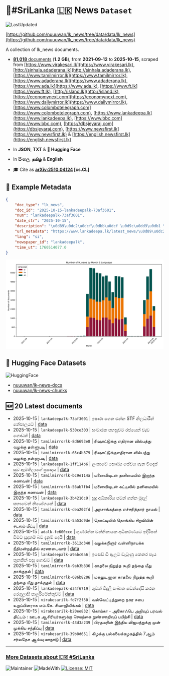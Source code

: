 # 📄#SriLanka 🇱🇰 News `Dataset`

![LastUpdated](https://img.shields.io/badge/last_updated-2025--10--15_13:47:47-green)

[https://github.com/nuuuwan/lk_news/tree/data/data/lk_news](https://github.com/nuuuwan/lk_news/tree/data/data/lk_news)

A collection of lk_news documents.

- [**81,018** documents](https://github.com/nuuuwan/lk_news/tree/data/data/lk_news) (**1.2 GB**), from **2021-09-12** to **2025-10-15**, scraped from [https://www.virakesari.lk](https://www.virakesari.lk), [http://sinhala.adaderana.lk](http://sinhala.adaderana.lk), [https://www.tamilmirror.lk](https://www.tamilmirror.lk), [https://www.adaderana.lk](https://www.adaderana.lk), [https://www.ada.lk](https://www.ada.lk), [https://www.ft.lk](https://www.ft.lk), [http://island.lk](http://island.lk), [https://economynext.com](https://economynext.com), [https://www.dailymirror.lk](https://www.dailymirror.lk), [https://www.colombotelegraph.com](https://www.colombotelegraph.com), [https://www.lankadeepa.lk](https://www.lankadeepa.lk), [https://www.bbc.com](https://www.bbc.com), [https://dbsjeyaraj.com](https://dbsjeyaraj.com), [https://www.newsfirst.lk](https://www.newsfirst.lk) & [https://english.newsfirst.lk](https://english.newsfirst.lk)

- In **JSON**, **TXT** & **🤗 Hugging Face**

- In **සිංහල**, **தமிழ்** & **English**

- 🎓 Cite as **[arXiv:2510.04124](https://arxiv.org/abs/2510.04124) [cs.CL]**

## 📝 Example Metadata

```json
{
    "doc_type": "lk_news",
    "doc_id": "2025-10-15-lankadeepalk-73af3601",
    "num": "lankadeepalk-73af3601",
    "date_str": "2025-10-15",
    "description": "\u0d89\u0dc2\u0dcf\u0dbb\u0dcf \u0d9c\u0dd9\u0db1 \u0d91\u0db1\u0dca\u0db1 STF \u0db1\u0dd2\u0dbd\u0db0\u0dcf\u0dbb\u0dd3\u0db1\u0dca \u0db1\u0dda\u0db4\u0dcf\u0dbd\u0dba\u0da7",
    "url_metadata": "https://www.lankadeepa.lk/latest_news/\u0d89\u0dc2\u0dbb-\u0d9c\u0db1-\u0d91\u0db1\u0db1-STF-\u0db1\u0dbd\u0db0\u0dbb\u0db1-\u0db1\u0db4\u0dbd\u0dba\u0da7/1-681401",
    "lang": "si",
    "newspaper_id": "lankadeepalk",
    "time_ut": 1760514077.0
}
```

![Chart](https://raw.githubusercontent.com/nuuuwan/lk_news/refs/heads/data/data/lk_news/docs_by_month_and_lang.png)

## 🤗 Hugging Face Datasets

![HuggingFace](https://img.shields.io/badge/-HuggingFace-FDEE21?style=for-the-badge&logo=HuggingFace)

- [nuuuwan/lk-news-docs](https://huggingface.co/datasets/nuuuwan/lk-news-docs)
- [nuuuwan/lk-news-chunks](https://huggingface.co/datasets/nuuuwan/lk-news-chunks)

## 🆕 20 Latest documents

- 2025-10-15 | `lankadeepalk-73af3601` | ඉෂාරා ගෙන එන්න STF නිලධාරීන් නේපාලයට | [data](https://github.com/nuuuwan/lk_news/tree/data/data/lk_news/2020s/2025/2025-10-15-lankadeepalk-73af3601)
- 2025-10-15 | `lankadeepalk-530ce303` | සංචාරක පහසුවට රජයෙන් වැඩ ගොඩක් | [data](https://github.com/nuuuwan/lk_news/tree/data/data/lk_news/2020s/2025/2025-10-15-lankadeepalk-530ce303)
- 2025-10-15 | `tamilmirrorlk-8d6693e8` | ரிஷாட்டுக்கு எதிரான வில்பத்து வழக்கு தள்ளுபடி | [data](https://github.com/nuuuwan/lk_news/tree/data/data/lk_news/2020s/2025/2025-10-15-tamilmirrorlk-8d6693e8)
- 2025-10-15 | `tamilmirrorlk-65c4b379` | ரிஷாட்டுக்குஎதிரான வில்பத்து வழக்கு தள்ளுபடி | [data](https://github.com/nuuuwan/lk_news/tree/data/data/lk_news/2020s/2025/2025-10-15-tamilmirrorlk-65c4b379)
- 2025-10-15 | `lankadeepalk-1ff114b6` | ලංකාවේ සෞඛ්‍ය සේවය ගැන විදෙස් සුව ඇමතිලාගේ ප්‍රසාදය | [data](https://github.com/nuuuwan/lk_news/tree/data/data/lk_news/2020s/2025/2025-10-15-lankadeepalk-1ff114b6)
- 2025-10-15 | `tamilmirrorlk-bc9e114a` | மனைவியுடன் தனிமையில் இருந்த கணவன் | [data](https://github.com/nuuuwan/lk_news/tree/data/data/lk_news/2020s/2025/2025-10-15-tamilmirrorlk-bc9e114a)
- 2025-10-15 | `tamilmirrorlk-56ab7fb4` | மனைவியுடன் கட்டிலில் தனிமையில் இருந்த கணவன் | [data](https://github.com/nuuuwan/lk_news/tree/data/data/lk_news/2020s/2025/2025-10-15-tamilmirrorlk-56ab7fb4)
- 2025-10-15 | `lankadeepalk-3b4216c9` | සූදු අධිකාරිය පටන් ගන්න මුදල් සභාවෙන් නියෝගයක් | [data](https://github.com/nuuuwan/lk_news/tree/data/data/lk_news/2020s/2025/2025-10-15-lankadeepalk-3b4216c9)
- 2025-10-15 | `tamilmirrorlk-dea202fd` | அரசாங்கத்தை எச்சரித்தார் நாமல் | [data](https://github.com/nuuuwan/lk_news/tree/data/data/lk_news/2020s/2025/2025-10-15-tamilmirrorlk-dea202fd)
- 2025-10-15 | `tamilmirrorlk-5a53d9de` | தொட்டிலில் தொங்கிய  சிறுமியின் சடலம் மீட்பு | [data](https://github.com/nuuuwan/lk_news/tree/data/data/lk_news/2020s/2025/2025-10-15-tamilmirrorlk-5a53d9de)
- 2025-10-15 | `adalk-fe600cce` | ගුණරත්න වන්නිනායක අධිකරණයට ඉදිරිපත් වීමට සූදානම් බව දැනුම් දෙයි | [data](https://github.com/nuuuwan/lk_news/tree/data/data/lk_news/2020s/2025/2025-10-15-adalk-fe600cce)
- 2025-10-15 | `tamilmirrorlk-3612d340` | வழக்கறிஞர் வன்னிநாயக்க  நீதிமன்றத்தில் சரணடைவார் | [data](https://github.com/nuuuwan/lk_news/tree/data/data/lk_news/2020s/2025/2025-10-15-tamilmirrorlk-3612d340)
- 2025-10-15 | `lankadeepalk-a9abc6a6` | ඉසෙඩ් ඩී ඇලට වැටුණු කෙනර පැය තුනකින් පසු ගොඩට | [data](https://github.com/nuuuwan/lk_news/tree/data/data/lk_news/2020s/2025/2025-10-15-lankadeepalk-a9abc6a6)
- 2025-10-15 | `tamilmirrorlk-9ab3b336` | காதலை நிறுத்த கூறி தந்தை மீது தாக்குதல் | [data](https://github.com/nuuuwan/lk_news/tree/data/data/lk_news/2020s/2025/2025-10-15-tamilmirrorlk-9ab3b336)
- 2025-10-15 | `tamilmirrorlk-686b8206` | மகனுடனான காதலை நிறுத்த கூறி தந்தை மீது தாக்குதல் | [data](https://github.com/nuuuwan/lk_news/tree/data/data/lk_news/2020s/2025/2025-10-15-tamilmirrorlk-686b8206)
- 2025-10-15 | `lankadeepalk-d34f6719` | ගුවන් විදුලි සංඛාත වෙන්දේසි කරන රෙගුලාසි පාර්ලිමේන්තුවට | [data](https://github.com/nuuuwan/lk_news/tree/data/data/lk_news/2020s/2025/2025-10-15-lankadeepalk-d34f6719)
- 2025-10-15 | `virakesarilk-fd7f2f30` | வல்வெட்டித்துறை நகர சபை உறுப்பினராக எம்.கே. சிவாஜிலிங்கம் | [data](https://github.com/nuuuwan/lk_news/tree/data/data/lk_news/2020s/2025/2025-10-15-virakesarilk-fd7f2f30)
- 2025-10-15 | `virakesarilk-b20ee832` | கொய்கா - அகோஃபெ அறிவுப் பரவல் திட்டம் : ஊடக ஆசிரியர்களுக்கு செயற்கை நுண்ணறிவுப் பயிற்சி | [data](https://github.com/nuuuwan/lk_news/tree/data/data/lk_news/2020s/2025/2025-10-15-virakesarilk-b20ee832)
- 2025-10-15 | `tamilmirrorlk-43d3a239` | பிரதமரின் இந்திய விஜயத்துக்கு முன் முக்கிய சந்திப்பு | [data](https://github.com/nuuuwan/lk_news/tree/data/data/lk_news/2020s/2025/2025-10-15-tamilmirrorlk-43d3a239)
- 2025-10-15 | `virakesarilk-39b8d651` | கிழக்கு பல்கலைக்கழகத்தில் 7ஆம் சர்வதேச ஆய்வு மாநாடு | [data](https://github.com/nuuuwan/lk_news/tree/data/data/lk_news/2020s/2025/2025-10-15-virakesarilk-39b8d651)

---

### [More Datasets about 🇱🇰 #SriLanka](https://github.com/nuuuwan/lk_datasets)

![Maintainer](https://img.shields.io/badge/maintainer-nuuuwan-red)
![MadeWith](https://img.shields.io/badge/made_with-python-blue)
[![License: MIT](https://img.shields.io/badge/License-MIT-yellow.svg)](https://opensource.org/licenses/MIT)
